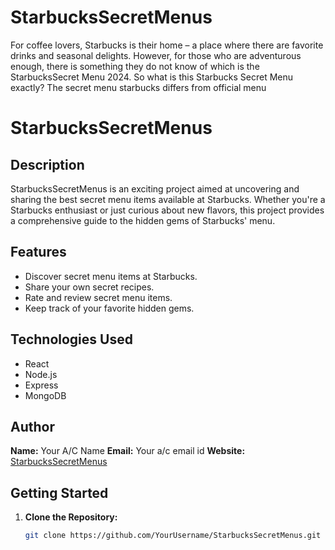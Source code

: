 # StarbucksSecretMenus
For coffee lovers, Starbucks is their home – a place where there are favorite drinks and seasonal delights. However, for those who are adventurous enough, there is something they do not know of which is the StarbucksSecret Menu 2024. So what is this Starbucks Secret Menu exactly? The secret menu starbucks differs from official menu 
# StarbucksSecretMenus

## Description
StarbucksSecretMenus is an exciting project aimed at uncovering and sharing the best secret menu items available at Starbucks. Whether you're a Starbucks enthusiast or just curious about new flavors, this project provides a comprehensive guide to the hidden gems of Starbucks' menu.

## Features
- Discover secret menu items at Starbucks.
- Share your own secret recipes.
- Rate and review secret menu items.
- Keep track of your favorite hidden gems.

## Technologies Used
- React
- Node.js
- Express
- MongoDB

## Author
**Name:** Your A/C Name
**Email:** Your a/c email id
**Website:** [StarbucksSecretMenus](https://www.starbuckssecretmenus.com)

## Getting Started
1. **Clone the Repository:**
   ```bash
   git clone https://github.com/YourUsername/StarbucksSecretMenus.git
